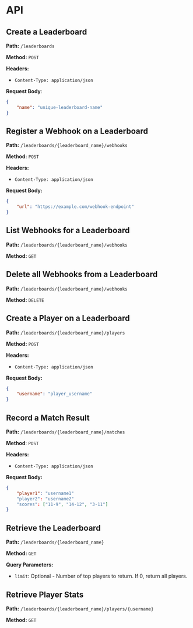 # API

## Create a Leaderboard

**Path:** `/leaderboards`

**Method:** `POST`

**Headers:**

- `Content-Type: application/json`

**Request Body**:

```json
{
    "name": "unique-leaderboard-name"
}
```

## Register a Webhook on a Leaderboard

**Path:** `/leaderboards/{leaderboard_name}/webhooks`

**Method:** `POST`

**Headers:**

- `Content-Type: application/json`

**Request Body:**

```json
{
    "url": "https://example.com/webhook-endpoint"
}
```

## List Webhooks for a Leaderboard

**Path:** `/leaderboards/{leaderboard_name}/webhooks`

**Method:** `GET`

## Delete all Webhooks from a Leaderboard

**Path:** `/leaderboards/{leaderboard_name}/webhooks`

**Method:** `DELETE`

## Create a Player on a Leaderboard

**Path:** `/leaderboards/{leaderboard_name}/players`

**Method:** `POST`

**Headers:**

- `Content-Type: application/json`

**Request Body:**

```json
{
    "username": "player_username"
}
```
## Record a Match Result

**Path:** `/leaderboards/{leaderboard_name}/matches`

**Method**: `POST`

**Headers:**

- `Content-Type: application/json`

**Request Body:**

```json
{
    "player1": "username1"
    "player2": "username2"
    "scores": ["11-9", "14-12", "3-11"]
}
```

## Retrieve the Leaderboard

**Path:** `/leaderboards/{leaderboard_name}`

**Method:** `GET`

**Query Parameters:**

- `limit`: Optional - Number of top players to return. If 0, return all players.

## Retrieve Player Stats

**Path:** `/leaderboards/{leaderboard_name}/players/{username}`

**Method:** `GET`

